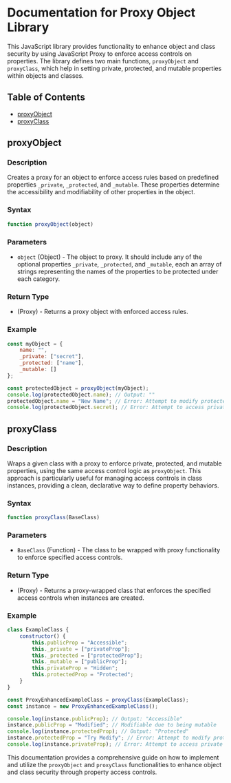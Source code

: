 # Documentation for  Proxy Object Library

This JavaScript library provides functionality to enhance object and class security by using JavaScript Proxy to enforce access controls on properties. The library defines two main functions, `proxyObject` and `proxyClass`, which help in setting private, protected, and mutable properties within objects and classes.

## Table of Contents
- [proxyObject](#proxyObject)
- [proxyClass](#proxyClass)

## proxyObject
### Description
Creates a proxy for an object to enforce access rules based on predefined properties `_private`, `_protected`, and `_mutable`. These properties determine the accessibility and modifiability of other properties in the object.

### Syntax
```javascript
function proxyObject(object)
```

### Parameters
- `object` (Object) - The object to proxy. It should include any of the optional properties `_private`, `_protected`, and `_mutable`, each an array of strings representing the names of the properties to be protected under each category.

### Return Type
- (Proxy) - Returns a proxy object with enforced access rules.

### Example
```javascript
const myObject = {
    name: "",
    _private: ["secret"],
    _protected: ["name"],
    _mutable: []
};

const protectedObject = proxyObject(myObject);
console.log(protectedObject.name); // Output: ""
protectedObject.name = "New Name"; // Error: Attempt to modify protected property: name
console.log(protectedObject.secret); // Error: Attempt to access private property: secret
```

## proxyClass
### Description
Wraps a given class with a proxy to enforce private, protected, and mutable properties, using the same access control logic as `proxyObject`. This approach is particularly useful for managing access controls in class instances, providing a clean, declarative way to define property behaviors.

### Syntax
```javascript
function proxyClass(BaseClass)
```

### Parameters
- `BaseClass` (Function) - The class to be wrapped with proxy functionality to enforce specified access controls.

### Return Type
- (Proxy) - Returns a proxy-wrapped class that enforces the specified access controls when instances are created.

### Example
```javascript
class ExampleClass {
    constructor() {
        this.publicProp = "Accessible";
        this._private = ["privateProp"];
        this._protected = ["protectedProp"];
        this._mutable = ["publicProp"];
        this.privateProp = "Hidden";
        this.protectedProp = "Protected";
    }
}

const ProxyEnhancedExampleClass = proxyClass(ExampleClass);
const instance = new ProxyEnhancedExampleClass();

console.log(instance.publicProp); // Output: "Accessible"
instance.publicProp = "Modified"; // Modifiable due to being mutable
console.log(instance.protectedProp); // Output: "Protected"
instance.protectedProp = "Try Modify"; // Error: Attempt to modify protected property: protectedProp
console.log(instance.privateProp); // Error: Attempt to access private property: privateProp
```

This documentation provides a comprehensive guide on how to implement and utilize the `proxyObject` and `proxyClass` functionalities to enhance object and class security through property access controls.
